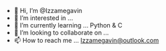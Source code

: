 - 👋 Hi, I’m @Izzamegavin
- 👀 I’m interested in ...  
- 🌱 I’m currently learning ... Python & C
- 💞️ I’m looking to collaborate on ...
- 📫 How to reach me ... Izzamegavin@outlook.com

<!---
Izzamegavin/Izzamegavin is a ✨ special ✨ repository because its `README.md` (this file) appears on your GitHub profile.
You can click the Preview link to take a look at your changes.
--->
